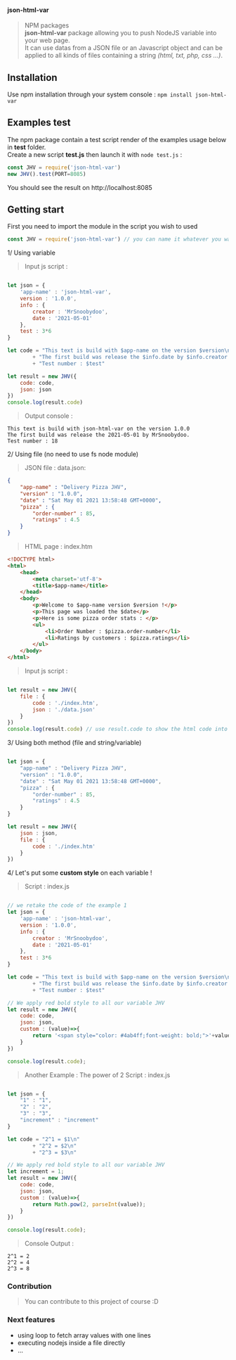 #### json-html-var
> NPM packages <br>
**json-html-var** package allowing you to push NodeJS variable into your web page. <br >
It can use datas from a JSON file or an Javascript object and can be applied to all kinds of files containing a string *(html, txt, php, css ...)*.

## Installation

Use npm installation through your system console : 
`npm install json-html-var`

## Examples test

The npm package contain a test script render of the examples usage below in **test** folder. <br>
Create a new script **test.js** then launch it with `node test.js` :
```js
const JHV = require('json-html-var')
new JHV().test(PORT=8085)
```
You should see the result on http://localhost:8085

## Getting start 

First you need to import the module in the script you wish to used
```js
const JHV = require('json-html-var') // you can name it whatever you want
```
1/ Using variable

> Input js script :
```js

let json = {
    'app-name' : 'json-html-var',
    version : '1.0.0',
    info : {
        creator : 'MrSnoobydoo',
        date : '2021-05-01'
    },
    test : 3*6
}

let code = "This text is build with $app-name on the version $version\n"
		+ "The first build was release the $info.date by $info.creator.\n"
		+ "Test number : $test"

let result = new JHV({
	code: code, 
	json: json
})
console.log(result.code)

```
> Output console :
```
This text is build with json-html-var on the version 1.0.0
The first build was release the 2021-05-01 by MrSnoobydoo.
Test number : 18
````

2/ Using file (no need to use fs node module)

> JSON file : data.json: 
```json
{
    "app-name" : "Delivery Pizza JHV",
    "version" : "1.0.0",
    "date" : "Sat May 01 2021 13:58:48 GMT+0000",
    "pizza" : {
    	"order-number" : 85,
    	"ratings" : 4.5
    }
}
```
> HTML page : index.htm
```html
<!DOCTYPE html>
<html>
	<head>
		<meta charset='utf-8'>
		<title>$app-name</title>
	</head>
	<body>
		<p>Welcome to $app-name version $version !</p>
		<p>This page was loaded the $date</p>
		<p>Here is some pizza order stats : </p>
		<ul>
			<li>Order Number : $pizza.order-number</li>
			<li>Ratings by customers : $pizza.ratings</li>
		</ul>
	</body>
</html>
```
> Input js script :
```js

let result = new JHV({
	file : {
		code : './index.htm',
		json : './data.json'
	}
})
console.log(result.code) // use result.code to show the html code into your http server

```
3/ Using both method (file and string/variable)
```js

let json = {
    "app-name" : "Delivery Pizza JHV",
    "version" : "1.0.0",
    "date" : "Sat May 01 2021 13:58:48 GMT+0000",
    "pizza" : {
    	"order-number" : 85,
    	"ratings" : 4.5
    }
}

let result = new JHV({
	json : json,
	file : {
		code : './index.htm'
	}
})

```

4/ Let's put some **custom style** on each variable !
> Script : index.js
```js

// we retake the code of the example 1
let json = {
    'app-name' : 'json-html-var',
    version : '1.0.0',
    info : {
        creator : 'MrSnoobydoo',
        date : '2021-05-01'
    },
    test : 3*6
}

let code = "This text is build with $app-name on the version $version\n"
		+ "The first build was release the $info.date by $info.creator.\n"
		+ "Test number : $test"

// We apply red bold style to all our variable JHV
let result = new JHV({
	code: code,
	json: json,
	custom : (value)=>{
		return '<span style="color: #4ab4ff;font-weight: bold;">'+value+'</span>'
	}
})

console.log(result.code);

````


> Another Example : The power of 2
> Script : index.js
```js

let json = {
	"1" : "1",
	"2" : "2",
	"3" : "3",
	"increment" : "increment"
}

let code = "2^1 = $1\n"
		+ "2^2 = $2\n"
		+ "2^3 = $3\n"

// We apply red bold style to all our variable JHV
let increment = 1;
let result = new JHV({
	code: code,
	json: json,
	custom : (value)=>{
		return Math.pow(2, parseInt(value));
	}
})

console.log(result.code);

````
> Console Output :
```
2^1 = 2
2^2 = 4
2^3 = 8
```
### Contribution
> You can contribute to this project of course :D

### Next features
- using loop to fetch array values with one lines
- executing nodejs inside a file directly
- ...